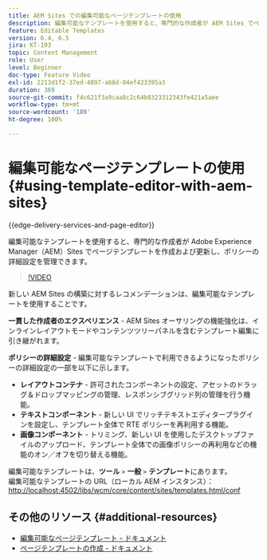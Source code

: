 ```yaml
---
title: AEM Sites での編集可能なページテンプレートの使用
description: 編集可能なテンプレートを使用すると、専門的な作成者が AEM Sites でページテンプレートを作成および更新し、ポリシーの詳細設定を管理できます。
feature: Editable Templates
version: 6.4, 6.5
jira: KT-193
topic: Content Management
role: User
level: Beginner
doc-type: Feature Video
exl-id: 2213d1f2-37ed-4897-a68d-04ef423395a3
duration: 369
source-git-commit: f4c621f3a9caa8c2c64b8323312343fe421a5aee
workflow-type: tm+mt
source-wordcount: '189'
ht-degree: 100%

---
```


# 編集可能なページテンプレートの使用{#using-template-editor-with-aem-sites}

{{edge-delivery-services-and-page-editor}}

編集可能なテンプレートを使用すると、専門的な作成者が Adobe Experience Manager（AEM）Sites でページテンプレートを作成および更新し、ポリシーの詳細設定を管理できます。

>[!VIDEO](https://video.tv.adobe.com/v/326784?quality=12&learn=on)

新しい AEM Sites の構築に対するレコメンデーションは、編集可能なテンプレートを使用することです。

**一貫した作成者のエクスペリエンス** - AEM Sites オーサリングの機能強化は、インラインレイアウトモードやコンテンツツリーパネルを含むテンプレート編集に引き継がれます。

**ポリシーの詳細設定** - 編集可能なテンプレートで利用できるようになったポリシーの詳細設定の一部を以下に示します。

* **レイアウトコンテナ** - 許可されたコンポーネントの設定、アセットのドラッグ＆ドロップマッピングの管理、レスポンシブグリッド列の管理を行う機能。
* **テキストコンポーネント** - 新しい UI でリッチテキストエディタープラグインを設定し、テンプレート全体で RTE ポリシーを再利用する機能。
* **画像コンポーネント** - トリミング、新しい UI を使用したデスクトップファイルのアップロード、テンプレート全体での画像ポリシーの再利用などの機能のオン／オフを切り替える機能。

編集可能なテンプレートは、**ツール** `>` **一般** `>` **テンプレート**&#x200B;にあります。\
編集可能なテンプレートの URL（ローカル AEM インスタンス）：[http://localhost:4502/libs/wcm/core/content/sites/templates.html/conf](http://localhost:4502/libs/wcm/core/content/sites/templates.html/conf)

## その他のリソース {#additional-resources}

* [編集可能なページテンプレート - ドキュメント](https://experienceleague.adobe.com/docs/experience-manager-65/developing/platform/templates/page-templates-editable.html?lang=ja)
* [ページテンプレートの作成 - ドキュメント](https://experienceleague.adobe.com/docs/experience-manager-65/authoring/siteandpage/templates.html?lang=ja)
